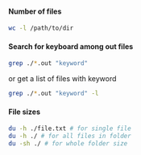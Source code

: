 
#### Number of files
```sh
wc -l /path/to/dir
```

#### Search for keyboard among out files
```sh
grep ./*.out "keyword"
```
or get a list of files with keyword
```sh
grep ./*.out "keyword" -l
```

#### File sizes
```sh
du -h ./file.txt # for single file
du -h ./ # for all files in folder
du -sh ./ # for whole folder size
```
